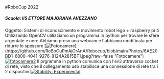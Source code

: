 #RoboCup 2022
##### Scuola: IIS ETTORE MAJORANA AVEZZANO
Oggetto: Sistemi di riconoscimento e movimento robot lego + raspberry
pi 4
Utilizzando OpenCV utilizziamo un programma in python per trovare le
sfere argentate e nere
Abbiamo preso una webcam e l'abbiamo modificata per ridurre lo
spessore
[![Fotocamere](https://github.com/RoBoCuPmAjOrAnA/Robocup/blob/main/Photos/6AE20BD1-6800-4041-9276-8124A2815BF1.jpeg?raw=false"Fotocamere")](https://github.com/RoBoCuPmAjOrAnA/Robocup/blob/main/Photos/6AE20BD1-6800-4041-9276-8124A2815BF1.jpeg?raw=false "Fotocamere")
[![fotocamere2](https://github.com/RoBoCuPmAjOrAnA/Robocup/blob/main/Photos/82035A88-8244-4DCE-8682-35FDBBC40E24.jpeg?raw=true)](https://github.com/RoBoCuPmAjOrAnA/Robocup/blob/main/Photos/82035A88-8244-4DCE-8682-35FDBBC40E24.jpeg?raw=true)
Il prgramma in python comunica con l'ev3 attraverso socket di rete, visto
che il collegamento usb stabilisce una connessione di rete tra i 2
dispositivi
[![Stability: Experimental](https://masterminds.github.io/stability/experimental.svg)](https://masterminds.github.io/stability/experimental.html)



